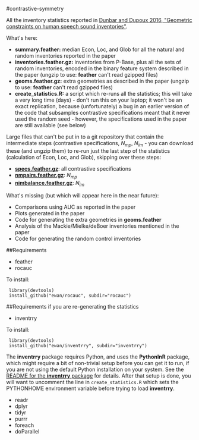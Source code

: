 #contrastive-symmetry

All the inventory statistics reported in [Dunbar and Dupoux 2016, "Geometric constraints on human speech sound inventories"](http://journal.frontiersin.org/article/10.3389/fpsyg.2016.01061/full).

What's here:

* **summary.feather:** median Econ, Loc, and Glob for all the natural and random inventories reported in the paper
* **inventories.feather.gz:** inventories from P-Base, plus all the sets of random inventories, encoded in the binary feature system described in the paper (ungzip to use: **feather** can't read gzipped files)
* **geoms.feather.gz:** extra geometries as described in the paper (ungzip to use: **feather** can't read gzipped files)
* **create_statistics.R:** a script which re-runs all the statistics; this will take a very long time (days) - don't run this on your laptop; it won't be an exact replication, because (unfortunately) a bug in an earlier version of the code that subsamples contrastive specifications meant that it never used the random seed - however, the specifications used in the paper are still available (see below)

Large files that can't be put in to a git repository that contain the intermediate steps (contrastive specifications, $N_{mp}$, $N_{im}$ - you can download these (and ungzip them) to re-run just the last step of the statistics (calculation of Econ, Loc, and Glob), skipping over these steps:

* **[specs.feather.gz](http://ewan.website/specs.feather.gz)**: all contrastive specifications
* **[nmpairs.feather.gz](http://ewan.website/nmpairs.feather.gz)**: $N_{mp}$
* **[nimbalance.feather.gz](http://ewan.website/nimbalance.feather.gz)**: $N_{im}$

What's missing (but which will appear here in the near future):

* Comparisons using AUC as reported in the paper
* Plots generated in the paper
* Code for generating the extra geometries in **geoms.feather**
* Analysis of the Mackie/Mielke/deBoer inventories mentioned in the paper
* Code for generating the random control inventories

##Requirements

* feather
* rocauc

To install:

     library(devtools)
     install_github("ewan/rocauc", subdir="rocauc")

##Requirements if you are re-generating the statistics

* inventrry


To install:

     library(devtools)
     install_github("ewan/inventrry", subdir="inventrry")

The **inventrry** package requires Python, and uses the **PythonInR** package, which might require a bit of non-trivial setup before you can get it to run, if you are not using the default Python installation on your system. See the [README for the **inventrry** package](https://github.com/ewan/inventrry) for details. After that setup is done, you will want to uncomment the line in `create_statistics.R` which sets the PYTHONHOME environment variable before trying to load **inventrry**.

* readr
* dplyr
* tidyr
* purrr
* foreach
* doParallel



